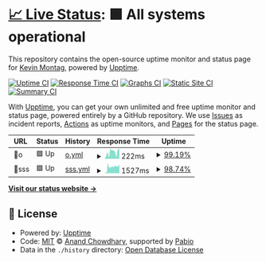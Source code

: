 # [📈 Live Status](https://kmontag.github.io/goat-upptime): <!--live status--> **🟩 All systems operational**

This repository contains the open-source uptime monitor and status page for [Kevin Montag](http://mont.ag), powered by [Upptime](https://github.com/upptime/upptime).

[![Uptime CI](https://github.com/kmontag/goat-upptime/workflows/Uptime%20CI/badge.svg)](https://github.com/kmontag/goat-upptime/actions?query=workflow%3A%22Uptime+CI%22)
[![Response Time CI](https://github.com/kmontag/goat-upptime/workflows/Response%20Time%20CI/badge.svg)](https://github.com/kmontag/goat-upptime/actions?query=workflow%3A%22Response+Time+CI%22)
[![Graphs CI](https://github.com/kmontag/goat-upptime/workflows/Graphs%20CI/badge.svg)](https://github.com/kmontag/goat-upptime/actions?query=workflow%3A%22Graphs+CI%22)
[![Static Site CI](https://github.com/kmontag/goat-upptime/workflows/Static%20Site%20CI/badge.svg)](https://github.com/kmontag/goat-upptime/actions?query=workflow%3A%22Static+Site+CI%22)
[![Summary CI](https://github.com/kmontag/goat-upptime/workflows/Summary%20CI/badge.svg)](https://github.com/kmontag/goat-upptime/actions?query=workflow%3A%22Summary+CI%22)

With [Upptime](https://upptime.js.org), you can get your own unlimited and free uptime monitor and status page, powered entirely by a GitHub repository. We use [Issues](https://github.com/kmontag/goat-upptime/issues) as incident reports, [Actions](https://github.com/kmontag/goat-upptime/actions) as uptime monitors, and [Pages](https://kmontag.github.io/goat-upptime) for the status page.

<!--start: status pages-->
<!-- This summary is generated by Upptime (https://github.com/upptime/upptime) -->
<!-- Do not edit this manually, your changes will be overwritten -->
<!-- prettier-ignore -->
| URL | Status | History | Response Time | Uptime |
| --- | ------ | ------- | ------------- | ------ |
| <img alt="" src="https://icons.duckduckgo.com/ip3/null.ico" height="13"> 🐐o | 🟩 Up | [o.yml](https://github.com/kmontag/goat-upptime/commits/HEAD/history/o.yml) | <details><summary><img alt="Response time graph" src="./graphs/o/response-time-week.png" height="20"> 222ms</summary><br><a href="https://kmontag.github.io/goat-upptime/history/o"><img alt="Response time 234" src="https://img.shields.io/endpoint?url=https%3A%2F%2Fraw.githubusercontent.com%2Fkmontag%2Fgoat-upptime%2FHEAD%2Fapi%2Fo%2Fresponse-time.json"></a><br><a href="https://kmontag.github.io/goat-upptime/history/o"><img alt="24-hour response time 68" src="https://img.shields.io/endpoint?url=https%3A%2F%2Fraw.githubusercontent.com%2Fkmontag%2Fgoat-upptime%2FHEAD%2Fapi%2Fo%2Fresponse-time-day.json"></a><br><a href="https://kmontag.github.io/goat-upptime/history/o"><img alt="7-day response time 222" src="https://img.shields.io/endpoint?url=https%3A%2F%2Fraw.githubusercontent.com%2Fkmontag%2Fgoat-upptime%2FHEAD%2Fapi%2Fo%2Fresponse-time-week.json"></a><br><a href="https://kmontag.github.io/goat-upptime/history/o"><img alt="30-day response time 229" src="https://img.shields.io/endpoint?url=https%3A%2F%2Fraw.githubusercontent.com%2Fkmontag%2Fgoat-upptime%2FHEAD%2Fapi%2Fo%2Fresponse-time-month.json"></a><br><a href="https://kmontag.github.io/goat-upptime/history/o"><img alt="1-year response time 234" src="https://img.shields.io/endpoint?url=https%3A%2F%2Fraw.githubusercontent.com%2Fkmontag%2Fgoat-upptime%2FHEAD%2Fapi%2Fo%2Fresponse-time-year.json"></a></details> | <details><summary><a href="https://kmontag.github.io/goat-upptime/history/o">99.19%</a></summary><a href="https://kmontag.github.io/goat-upptime/history/o"><img alt="All-time uptime 99.66%" src="https://img.shields.io/endpoint?url=https%3A%2F%2Fraw.githubusercontent.com%2Fkmontag%2Fgoat-upptime%2FHEAD%2Fapi%2Fo%2Fuptime.json"></a><br><a href="https://kmontag.github.io/goat-upptime/history/o"><img alt="24-hour uptime 100.00%" src="https://img.shields.io/endpoint?url=https%3A%2F%2Fraw.githubusercontent.com%2Fkmontag%2Fgoat-upptime%2FHEAD%2Fapi%2Fo%2Fuptime-day.json"></a><br><a href="https://kmontag.github.io/goat-upptime/history/o"><img alt="7-day uptime 99.19%" src="https://img.shields.io/endpoint?url=https%3A%2F%2Fraw.githubusercontent.com%2Fkmontag%2Fgoat-upptime%2FHEAD%2Fapi%2Fo%2Fuptime-week.json"></a><br><a href="https://kmontag.github.io/goat-upptime/history/o"><img alt="30-day uptime 99.64%" src="https://img.shields.io/endpoint?url=https%3A%2F%2Fraw.githubusercontent.com%2Fkmontag%2Fgoat-upptime%2FHEAD%2Fapi%2Fo%2Fuptime-month.json"></a><br><a href="https://kmontag.github.io/goat-upptime/history/o"><img alt="1-year uptime 99.66%" src="https://img.shields.io/endpoint?url=https%3A%2F%2Fraw.githubusercontent.com%2Fkmontag%2Fgoat-upptime%2FHEAD%2Fapi%2Fo%2Fuptime-year.json"></a></details>
| <img alt="" src="https://icons.duckduckgo.com/ip3/null.ico" height="13"> 💩sss | 🟩 Up | [sss.yml](https://github.com/kmontag/goat-upptime/commits/HEAD/history/sss.yml) | <details><summary><img alt="Response time graph" src="./graphs/sss/response-time-week.png" height="20"> 1527ms</summary><br><a href="https://kmontag.github.io/goat-upptime/history/sss"><img alt="Response time 1123" src="https://img.shields.io/endpoint?url=https%3A%2F%2Fraw.githubusercontent.com%2Fkmontag%2Fgoat-upptime%2FHEAD%2Fapi%2Fsss%2Fresponse-time.json"></a><br><a href="https://kmontag.github.io/goat-upptime/history/sss"><img alt="24-hour response time 1563" src="https://img.shields.io/endpoint?url=https%3A%2F%2Fraw.githubusercontent.com%2Fkmontag%2Fgoat-upptime%2FHEAD%2Fapi%2Fsss%2Fresponse-time-day.json"></a><br><a href="https://kmontag.github.io/goat-upptime/history/sss"><img alt="7-day response time 1527" src="https://img.shields.io/endpoint?url=https%3A%2F%2Fraw.githubusercontent.com%2Fkmontag%2Fgoat-upptime%2FHEAD%2Fapi%2Fsss%2Fresponse-time-week.json"></a><br><a href="https://kmontag.github.io/goat-upptime/history/sss"><img alt="30-day response time 1123" src="https://img.shields.io/endpoint?url=https%3A%2F%2Fraw.githubusercontent.com%2Fkmontag%2Fgoat-upptime%2FHEAD%2Fapi%2Fsss%2Fresponse-time-month.json"></a><br><a href="https://kmontag.github.io/goat-upptime/history/sss"><img alt="1-year response time 1123" src="https://img.shields.io/endpoint?url=https%3A%2F%2Fraw.githubusercontent.com%2Fkmontag%2Fgoat-upptime%2FHEAD%2Fapi%2Fsss%2Fresponse-time-year.json"></a></details> | <details><summary><a href="https://kmontag.github.io/goat-upptime/history/sss">98.74%</a></summary><a href="https://kmontag.github.io/goat-upptime/history/sss"><img alt="All-time uptime 99.18%" src="https://img.shields.io/endpoint?url=https%3A%2F%2Fraw.githubusercontent.com%2Fkmontag%2Fgoat-upptime%2FHEAD%2Fapi%2Fsss%2Fuptime.json"></a><br><a href="https://kmontag.github.io/goat-upptime/history/sss"><img alt="24-hour uptime 100.00%" src="https://img.shields.io/endpoint?url=https%3A%2F%2Fraw.githubusercontent.com%2Fkmontag%2Fgoat-upptime%2FHEAD%2Fapi%2Fsss%2Fuptime-day.json"></a><br><a href="https://kmontag.github.io/goat-upptime/history/sss"><img alt="7-day uptime 98.74%" src="https://img.shields.io/endpoint?url=https%3A%2F%2Fraw.githubusercontent.com%2Fkmontag%2Fgoat-upptime%2FHEAD%2Fapi%2Fsss%2Fuptime-week.json"></a><br><a href="https://kmontag.github.io/goat-upptime/history/sss"><img alt="30-day uptime 99.18%" src="https://img.shields.io/endpoint?url=https%3A%2F%2Fraw.githubusercontent.com%2Fkmontag%2Fgoat-upptime%2FHEAD%2Fapi%2Fsss%2Fuptime-month.json"></a><br><a href="https://kmontag.github.io/goat-upptime/history/sss"><img alt="1-year uptime 99.18%" src="https://img.shields.io/endpoint?url=https%3A%2F%2Fraw.githubusercontent.com%2Fkmontag%2Fgoat-upptime%2FHEAD%2Fapi%2Fsss%2Fuptime-year.json"></a></details>

<!--end: status pages-->

[**Visit our status website →**](https://kmontag.github.io/goat-upptime)

## 📄 License

- Powered by: [Upptime](https://github.com/upptime/upptime)
- Code: [MIT](./LICENSE) © [Anand Chowdhary](https://anandchowdhary.com), supported by [Pabio](https://pabio.com)
- Data in the `./history` directory: [Open Database License](https://opendatacommons.org/licenses/odbl/1-0/)
